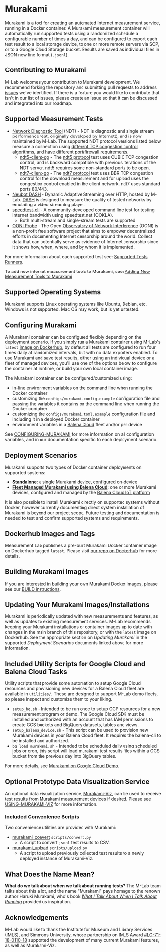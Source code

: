 # Murakami

Murakami is a tool for creating an automated Internet measurement service,
running in a Docker container. A Murakami measurement container will
automatically run supported tests using a randomized schedule a configurable
number of times a day, and can be configured to export each test result to a
local storage device, to one or more remote servers via SCP, or to a Google
Cloud Storage bucket. Results are saved as individual files in JSON new line
format (`.jsonl`).

## Contributing to Murakami

M-Lab welcomes your contribution to Murakami development. We recommend forking
the repository and submitting pull requests to address
[issues](https://github.com/m-lab/murakami/issues) we've identified. If there is
a feature you would like to contribute that isn't in our list of issues, please
create an issue so that it can be discussed and integrated into our roadmap.

## Supported Measurement Tests

* [Network Diagnostic Tool](https://www.measurementlab.net/tests/ndt/) (NDT) -
  NDT is diagnostic and single stream performance test, originally developed by
  Internet2, and is now maintained by M-Lab. The supported NDT protocol versions
  listed below measure a connection using [different TCP congestion control
  algorithms, and have different port/firewall requirements](https://www.measurementlab.net/blog/evolution-of-ndt/#timeline).
  * [ndt5-client-go](https://www.github.com/m-lab/ndt5-client-go) - The [ndt5
    protocol](https://www.measurementlab.net/tests/ndt/ndt5/) test uses CUBIC
    TCP congestion control, and is backward compatible with previous iterations
    of the NDT server. ndt5 requires some non-standard ports to be open.
  * [ndt7-client-go](https://www.github.com/m-lab/ndt7-client-go) - The [ndt7
    protocol](https://www.measurementlab.net/tests/ndt/ndt7/) test uses BBR TCP
    congestion control for the download measurement and for upload uses the
    congestion control enabled in the client network. ndt7 uses standard ports 80/443.
* [Neubot DASH](https://github.com/neubot/dash) - Dynamic Adaptive Streaming
  over HTTP, hosted by M-Lab. [DASH](https://www.measurementlab.net/tests/neubot/) is designed to measure the quality of tested networks by emulating a video streaming player.
* [speedtest-cli](https://github.com/sivel/speedtest-cli) - A community-developed command line test for testing internet bandwidth using speedtest.net (OOKLA).
  * Both multi-stream and single-stream tests are supported
* [OONI Probe](https://ooni.org/install/cli) - The Open
  [Observatory of Network Interference](https://ooni.org) (OONI) is a non-profit free software
  project that aims to empower decentralized efforts in documenting Internet
  censorship around the world. Collect data that can potentially serve as evidence of Internet censorship since it shows how, when, where, and by whom it is implemented.

For more information about each supported test see: [Supported Tests
Runners](docs/SUPPORTED-TEST-RUNNERS.md).

To add new internet measurement tools to Murakami, see: [Adding New Measurement Tools to Murakami](docs/ADDING-NEW-TEST-RUNNERS.md)

## Supported Operating Systems

Murakami supports Linux operating systems like Ubuntu, Debian, etc. Windows is
not supported. Mac OS may work, but is yet untested.

## Configuring Murakami

A Murakami container can be configured flexibly depending on the deployment
scenario. If you simply run a Murakami container using M-Lab's `latest` [image
on Dockerhub](https://hub.docker.com/r/measurementlab/murakami/), by default all
tests are configured to run four times daily at randomized intervals, but with
no data exporters enabled. To use Murakami and save test results, either using
an individual device or a fleet of managed devices, you'll use one of the
options below to configure the container at runtime, or build your own local
container image.

The Murakami container can be configured/customized using:
* in-line environment variables on the command line when running the Docker container
* customizing the `configs/murakami.config.example` configuration file and
  passing the variables it contains on the command line when running the
  Docker container
* customizing the `configs/murakami.toml.example` configuration file and including it in a
  deployed Docker container
* environment variables in a [Balena Cloud](https://www.balena.io/cloud) fleet
  and/or per device

See [CONFIGURING-MURAKAMI](docs/CONFIGURING-MURAKAMI.md) for more information on
all configuration variables, and in our documentation specific to each deployment scenario.

## Deployment Scenarios

Murakami supports two types of Docker container deployments on supported systems:

* **[Standalone](docs/INSTALL-MURAKAMI-STANDALONE.md)**: a single Murakami device, configured on-device
* **[Fleet Managed Murakami using Balena Cloud](docs/INSTALL-MURAKAMI-BALENA-CLOUD.md)**: one or more Murakami devices, configured and managed by the [Balena Cloud IoT platform](https://www.balena.io)

It is also possible to install Murakami directly on supported systems without
Docker, however currently documenting direct system installation of Murakami is
beyond our project scope. Future testing and documentation is needed to test and
confirm supported systems and requirements.

## Dockerhub Images and Tags

Measurement Lab publishes a pre-built Murakami Docker container image
on Dockerhub tagged `latest`. Please visit [our repo on
Dockerhub](hhttps://hub.docker.com/r/measurementlab/murakami) for more details.

## Building Murakami Images

If you are interested in building your own Murakami Docker images, please see
our [BUILD instructions](docs/BUILD.md).

## Updating Your Murakami Images/Installations

Murakami is periodically updated with new measurements and features, as well as
updates to existing measurement services. M-Lab recommends keeping your Murakami installations or
container images up to date with changes in the main branch of this repository,
or with the `latest` image on Dockerhub. See the appropriate section on
_Updating Murakami_ in the supported _Deployment Scenarios_ documents
linked above for more information.

## Included Utility Scripts for Google Cloud and Balena Cloud Tasks

Utility scripts that provide some automation to setup Google Cloud resources and
provisioning new devices for a Balena Cloud fleet are available in `utilities/`.
These are designed to support M-Lab demo fleets, so please inspect and customize
them to your liking.

* `setup_bq.sh` - Intended to be run once to setup GCP resources for a new
  measurement program or demo. The Google Cloud SDK must be installed and
  authorized with an account that has IAM permissions to create GCS buckets
  and BigQuery datasets, tables and views.
* `setup_balena_device.sh` - This script can be used to provision new Murakami devices in
  your Balena Cloud fleet. It requires the balena-cli to be installed and
  authorized.
* `bq_load_murakami.sh` - Intended to be scheduled daily using scheduled jobs or
  cron, this script will load murakami test results files within a GCS bucket
  from the previous day into BigQuery tables.

For more details, see [Murakami on Google Cloud Demo](docs/GCLOUD-DEMO.md).

## Optional Prototype Data Visualization Service

An optional data visualization service,
[Murakami-Viz](https://github.com/m-lab/murakami-viz/), can be used to receive
test results from Murakami measurement devices if desired. Please see
[USING-MURAKAMI-VIZ](docs/USING_MURAKAMI_VIZ.md) for more information.

### Included Convenience Scripts

Two convenience utilities are provided with Murakami:

* [murakami_convert](docs/CONVERT-DATA.py) `scripts/convert.py`
  * A script to convert `jsonl` test results to CSV.
* [murakami_upload](docs/UPLOAD-UTILITY.py) `scripts/upload.py`
  * A script to upload previously collected test results to a newly deployed
    instance of Murakami-Viz.

## What Does the Name Mean?

**What do we talk about when we talk about running tests?** The M-Lab team talks
about this a lot, and the name "Murakami" pays homage to the renown author
Haruki Murakami, who's book [_What I Talk About When I Talk About
Running_](http://www.harukimurakami.com/book/what-i-talk-about-when-i-talk-about-running-a-memoir)
provided us inspiration.

## Acknowledgements

M-Lab would like to thank the Institute for Museum and Library Services (IMLS),
and Simmons University, whose partnership on IMLS Award
[#LG-71-18-0110-18](https://www.imls.gov/grants/awarded/lg-71-18-0110-18)
supported the development of many current Murakami features, as well as
Murakami-Viz.

